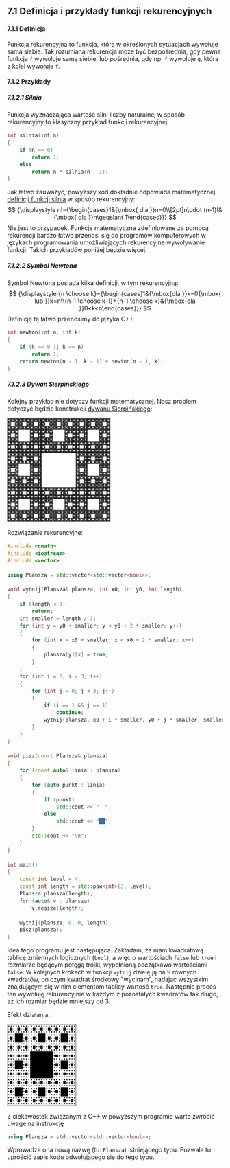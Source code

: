 ## 7.1 Definicja i przykłady funkcji rekurencyjnych

#### 7.1.1 Definicja

Funkcja rekurencyjna to funkcja, która w określonych sytuacjach wywołuje sama siebie. Tak rozumiana rekurencja może być bezpośrednia, gdy pewna funkcja `f` wywołuje samą siebie, lub pośrednia, gdy np. `f` wywołuje `g`, która z kolei wywołuje `f`.

#### 7.1.2 Przykłady

##### 7.1.2.1 Silnia

Funkcja wyznaczająca wartość silni liczby naturalnej w sposób rekurencyjny to klasyczny przykład funkcji rekurencyjnej:

```c++  
int silnia(int n)
{
    if (n == 0) 
        return 1;
    else
        return n * silnia(n - 1);
}
```

Jak łatwo zauważyć, powyższy kod dokładnie odpowiada matematycznej [definicji funkcji silnia](https://pl.wikipedia.org/wiki/Silnia) w sposób rekurencyjny:
$$
{\displaystyle n!={\begin{cases}1&{\mbox{ dla }}n=0\\[2pt]n\cdot (n-1)!&{\mbox{ dla }}n\geqslant 1\end{cases}}}
$$
Nie jest to przypadek. Funkcje matematyczne zdefiniowane za pomocą rekurencji bardzo łatwo przenosi się do programów komputerowych w językach programowania umożliwiających rekurencyjne wywoływanie funkcji. Takich przykładów poniżej będzie więcej. 

##### 7.1.2.2 Symbol Newtona

Symbol Newtona posiada kilka definicji, w tym rekurencyjną:
$$
 {\displaystyle {n \choose k}={\begin{cases}1&{\mbox{dla }}k=0{\mbox{ lub }}k=n\\{n-1 \choose k-1}+{n-1 \choose k}&{\mbox{dla }}0<k<n\end{cases}}}
$$
Definicję tę łatwo przenosimy do języka C++

```c++   
int newton(int n, int k)
{
    if (k == 0 || k == n)
        return 1;
    return newton(n - 1, k - 1) + newton(n - 1, k);
}
```

##### 7.1.2.3 Dywan Sierpińskiego

Kolejny przykład nie dotyczy funkcji matematycznej. Nasz problem dotyczyć będzie konstrukcji [dywanu Sierpińskiego](https://pl.wikipedia.org/wiki/Dywan_Sierpi%C5%84skiego):

<img src="./img/07/Sierpinski6.png" style="zoom:33%;" />

Rozwiązanie rekurencyjne:

```c++
#include <cmath>
#include <iostream>
#include <vector>

using Plansza = std::vector<std::vector<bool>>;

void wytnij(Plansza& plansza, int x0, int y0, int length)
{
    if (length < 3)
        return;
    int smaller = length / 3;
    for (int y = y0 + smaller; y < y0 + 2 * smaller; y++)
    {
        for (int x = x0 + smaller; x < x0 + 2 * smaller; x++)
        {
            plansza[y][x] = true;
        }
    }
    for (int i = 0; i < 3; i++)
    {
        for (int j = 0; j < 3; j++)
        {
            if (i == 1 && j == 1)
                continue;
            wytnij(plansza, x0 + i * smaller, y0 + j * smaller, smaller);
        }
    }
}

void pisz(const Plansza& plansza)
{
    for (const auto& linia : plansza)
    {
        for (auto punkt : linia)
        {
            if (punkt)
                std::cout << "  ";
            else
                std::cout << "██";
        }
        std::cout << "\n";
    }
}

int main()
{
    const int level = 4;
    const int length = std::pow<int>(3, level);
    Plansza plansza(length);
    for (auto& v : plansza)
        v.resize(length);

    wytnij(plansza, 0, 0, length);
    pisz(plansza);
}
```

Idea tego programu jest następująca. Zakładam, że mam kwadratową tablicę zmiennych logicznych (`bool`), a więc o wartościach `false` lub `true` i rozmiarze będącym potęgą trójki, wypełnioną początkowo wartościami `false`. W kolejnych krokach w funkcji `wytnij` dzielę ją na 9 równych kwadratów, po czym kwadrat środkowy "wycinam", nadając wszystkim znajdującym się w nim elementom tablicy wartość `true`. Następnie proces ten wywołuję rekurencyjnie w każdym z pozostałych kwadratów tak długo, aż ich rozmiar będzie mniejszy od 3.

Efekt działania:

<img src="./img/07/moj_sierpinski.png" style="zoom:33%;" />

Z ciekawostek związanym z C++ w powyższym programie warto zwrócić uwagę na instrukcję

```c++
using Plansza = std::vector<std::vector<bool>>;
```

Wprowadza ona nową nazwę (tu: `Plansza`) istniejącego typu. Pozwala to uprościć zapis kodu odwołującego się do tego typu. 